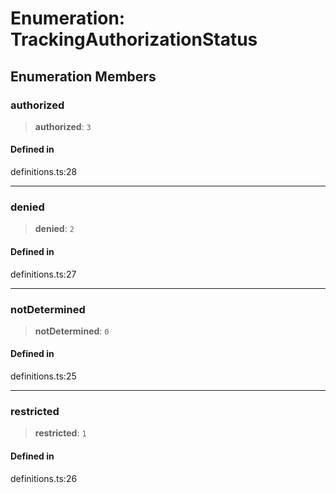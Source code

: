 # Enumeration: TrackingAuthorizationStatus

## Enumeration Members

### authorized

> **authorized**: `3`

#### Defined in

definitions.ts:28

***

### denied

> **denied**: `2`

#### Defined in

definitions.ts:27

***

### notDetermined

> **notDetermined**: `0`

#### Defined in

definitions.ts:25

***

### restricted

> **restricted**: `1`

#### Defined in

definitions.ts:26
